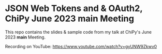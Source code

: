 # JSON Web Tokens and & OAuth2, ChiPy June 2023 __main__ Meeting

This repo contains the slides & sample code from my talk at ChiPy's June 2023 __main__ Meeting.

Recording on YouTube: https://www.youtube.com/watch?v=gyUNW9Zkwv0
